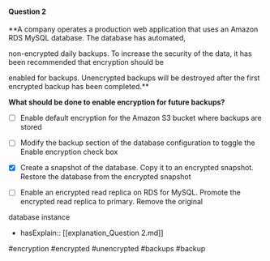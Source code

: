 #### Question  2


**A company operates a production web application that uses an Amazon RDS MySQL database. The database has automated,

non-encrypted daily backups. To increase the security of the data, it has been recommended that encryption should be

enabled for backups. Unencrypted backups will be destroyed after the first encrypted backup has been completed.**


**What should be done to enable encryption for future backups?**


- [ ] Enable default encryption for the Amazon S3 bucket where backups are stored


- [ ] Modify the backup section of the database configuration to toggle the Enable encryption check box


- [x] Create a snapshot of the database. Copy it to an encrypted snapshot. Restore the database from the encrypted snapshot


- [ ] Enable an encrypted read replica on RDS for MySQL. Promote the encrypted read replica to primary. Remove the original

database instance



- hasExplain:: [[explanation_Question  2.md]]

#encryption #encrypted #unencrypted #backups #backup 